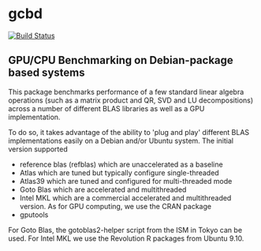# gcbd

[![Build Status](https://travis-ci.org/eddelbuettel/gcbd.png)](https://travis-ci.org/eddelbuettel/gcbd)

## GPU/CPU Benchmarking on Debian-package based systems

This package benchmarks performance of a few standard linear algebra
operations (such as a matrix product and QR, SVD and LU decompositions)
across a number of different BLAS libraries as well as a GPU implementation.

To do so, it takes advantage of the ability to 'plug and play' different
BLAS implementations easily on a Debian and/or Ubuntu system.  The initial
version supported
 * reference blas (refblas) which are unaccelerated as a baseline
 * Atlas which are tuned but typically configure single-threaded
 * Atlas39 which are tuned and configured for multi-threaded mode
 * Goto Blas which are accelerated and multithreaded
 * Intel MKL which are a commercial accelerated and multithreaded version.
As for GPU computing, we use the CRAN package
 * gputools

For Goto Blas, the gotoblas2-helper script from the ISM in Tokyo can be
used. For Intel MKL we use the Revolution R packages from Ubuntu 9.10.

